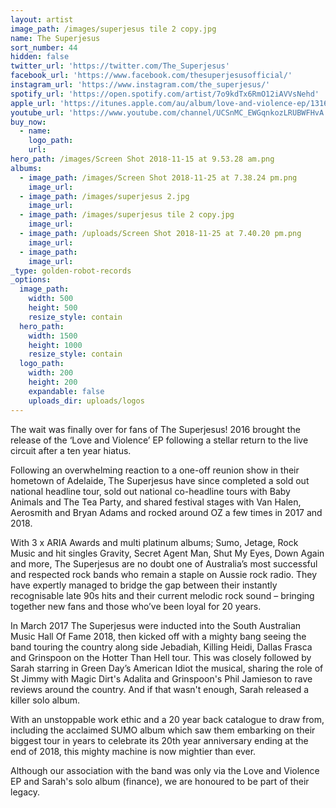 ```yaml
---
layout: artist
image_path: /images/superjesus tile 2 copy.jpg
name: The Superjesus
sort_number: 44
hidden: false
twitter_url: 'https://twitter.com/The_Superjesus'
facebook_url: 'https://www.facebook.com/thesuperjesusofficial/'
instagram_url: 'https://www.instagram.com/the_superjesus/'
spotify_url: 'https://open.spotify.com/artist/7o9kdTx6RmO12iAVVsNehd'
apple_url: 'https://itunes.apple.com/au/album/love-and-violence-ep/1316022655'
youtube_url: 'https://www.youtube.com/channel/UCSnMC_EWGqnkozLRUBWFHvA'
buy_now:
  - name:
    logo_path:
    url:
hero_path: /images/Screen Shot 2018-11-15 at 9.53.28 am.png
albums:
  - image_path: /images/Screen Shot 2018-11-25 at 7.38.24 pm.png
    image_url:
  - image_path: /images/superjesus 2.jpg
    image_url:
  - image_path: /images/superjesus tile 2 copy.jpg
    image_url:
  - image_path: /uploads/Screen Shot 2018-11-25 at 7.40.20 pm.png
    image_url:
  - image_path:
    image_url:
_type: golden-robot-records
_options:
  image_path:
    width: 500
    height: 500
    resize_style: contain
  hero_path:
    width: 1500
    height: 1000
    resize_style: contain
  logo_path:
    width: 200
    height: 200
    expandable: false
    uploads_dir: uploads/logos
---
```


The wait was finally over for fans of The Superjesus\! 2016 brought the release of the ‘Love and Violence’ EP following a stellar return to the live circuit after a ten year hiatus.

Following an overwhelming reaction to a one-off reunion show in their hometown of Adelaide, The Superjesus have since completed a sold out national headline tour, sold out national co-headline tours with Baby Animals and The Tea Party, and shared festival stages with Van Halen, Aerosmith and Bryan Adams and rocked around OZ a few times in 2017 and 2018.

With 3 x ARIA Awards and multi platinum albums; Sumo, Jetage, Rock Music and hit singles Gravity, Secret Agent Man, Shut My Eyes, Down Again and more, The Superjesus are no doubt one of Australia’s most successful and respected rock bands who remain a staple on Aussie rock radio. They have expertly managed to bridge the gap between their instantly recognisable late 90s hits and their current melodic rock sound – bringing together new fans and those who’ve been loyal for 20 years.

In March 2017 The Superjesus were inducted into the South Australian Music Hall Of Fame 2018, then kicked off with a mighty bang seeing the band touring the country along side Jebadiah, Killing Heidi, Dallas Frasca and Grinspoon on the Hotter Than Hell tour. This was closely followed by Sarah starring in Green Day’s American Idiot the musical, sharing the role of St Jimmy with Magic Dirt's Adalita and Grinspoon's Phil Jamieson to rave reviews around the country. And if that wasn't enough, Sarah released a killer solo album.

With an unstoppable work ethic and a 20 year back catalogue to draw from, including the acclaimed SUMO album which saw them embarking on their biggest tour in years to celebrate its 20th year anniversary ending at the end of 2018, this mighty machine is now mightier than ever.

Although our association with the band was only via the Love and Violence EP and Sarah's solo album (finance), we are honoured to be part of their legacy.